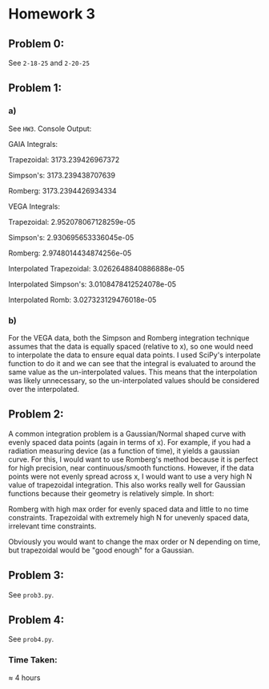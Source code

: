 # Homework 3
## Problem 0:
See `2-18-25` and `2-20-25`

## Problem 1:
### a)
See `HW3`. Console Output:

GAIA Integrals:

  Trapezoidal: 3173.239426967372
  
  Simpson's: 3173.239438707639
  
  Romberg: 3173.2394426934334
  
VEGA Integrals:

  Trapezoidal: 2.952078067128259e-05
  
  Simpson's: 2.930695653336045e-05
  
  Romberg: 2.9748014434874256e-05
  
  Interpolated Trapezoidal: 3.0262648840886888e-05
  
  Interpolated Simpson's: 3.0108478412524078e-05
  
  Interpolated Romb: 3.027323129476018e-05
  
### b)
For the VEGA data, both the Simpson and Romberg integration technique assumes that the data is equally spaced (relative to x), so one would need to interpolate the data to ensure equal data points. I used SciPy's interpolate function to do it and we can see that the integral is evaluated to around the same value as the un-interpolated values. This means that the interpolation was likely unnecessary, so the un-interpolated values should be considered over the interpolated.

## Problem 2:
A common integration problem is a Gaussian/Normal shaped curve with evenly spaced data points (again in terms of x). For example, if you had a radiation measuring device (as a function of time), it yields a gaussian curve. For this, I would want to use Romberg's method because it is perfect for high precision, near continuous/smooth functions. However, if the data points were not evenly spread across x, I would want to use a very high N value of trapezoidal integration. This also works really well for Gaussian functions because their geometry is relatively simple. In short:

Romberg with high max order for evenly spaced data and little to no time constraints.
Trapezoidal with extremely high N for unevenly spaced data, irrelevant time constraints.

Obviously you would want to change the max order or N depending on time, but trapezoidal would be "good enough" for a Gaussian.

## Problem 3:
See `prob3.py`.

## Problem 4:
See `prob4.py`.

### Time Taken:
$\approx$ 4 hours

